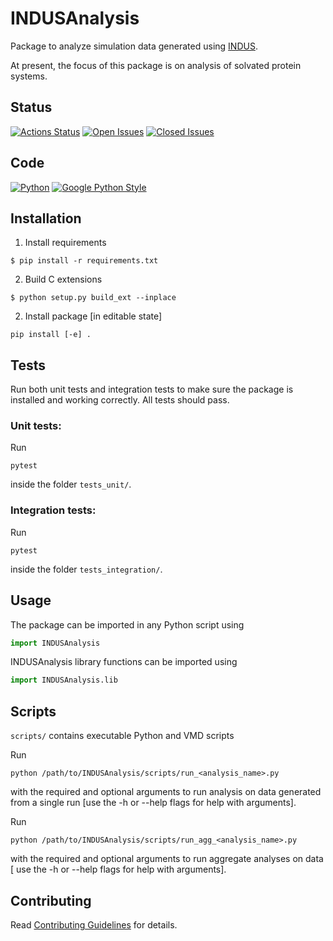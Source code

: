 # INDUSAnalysis

Package to analyze simulation data generated using
[INDUS](https://link.springer.com/article/10.1007/s10955-011-0269-9).

At present, the focus of this package is on analysis of solvated protein systems.

## Status

[![Actions Status](https://img.shields.io/github/workflow/status/apallath/analysis_scripts/Analysis)](https://github.com/apallath/analysis_scripts/actions)
[![Open Issues](https://img.shields.io/github/issues-raw/apallath/analysis_scripts)](https://github.com/apallath/analysis_scripts/issues)
[![Closed Issues](https://img.shields.io/github/issues-closed-raw/apallath/analysis_scripts)](https://github.com/apallath/analysis_scripts/issues)

## Code

[![Python](https://img.shields.io/github/languages/top/apallath/analysis_scripts)](https://www.python.org/downloads/release/python-370/)
[![Google Python Style](https://img.shields.io/badge/Code%20Style-Google%20Python%20Style-brightgreen)](https://google.github.io/styleguide/pyguide.html)

## Installation

1. Install requirements

```console
$ pip install -r requirements.txt
```

2. Build C extensions

```console
$ python setup.py build_ext --inplace
```

2. Install package [in editable state]

```console
pip install [-e] .
```

## Tests

Run both unit tests and integration tests to make sure the package is installed
and working correctly. All tests should pass.

### Unit tests:

Run
```
pytest
```
inside the folder `tests_unit/`.

### Integration tests:

Run
```
pytest
```
inside the folder `tests_integration/`.

## Usage

The package can be imported in any Python script using

```python
import INDUSAnalysis
```

INDUSAnalysis library functions can be imported using

```python
import INDUSAnalysis.lib
```

## Scripts

`scripts/` contains executable Python and VMD scripts

Run
```console
python /path/to/INDUSAnalysis/scripts/run_<analysis_name>.py
```
with the required and optional arguments to run analysis on data generated
from a single run [use the -h or --help flags for help with arguments].

Run
```console
python /path/to/INDUSAnalysis/scripts/run_agg_<analysis_name>.py
```
with the required and optional arguments to run aggregate analyses on data [
use the -h or --help flags for help with arguments].

## Contributing

Read [Contributing Guidelines](CONTRIBUTING.md) for details.
